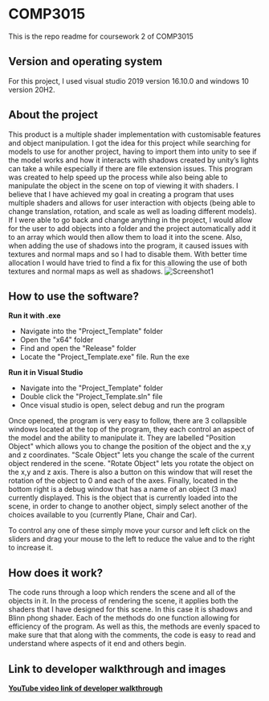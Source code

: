 # COMP3015
This is the repo readme for coursework 2 of COMP3015 

## Version and operating system
For this project, I used visual studio 2019 version 16.10.0 and windows 10 version 20H2.

## About the project
This product is a multiple shader implementation with customisable features and object manipulation. I got the idea for this project while searching for models to use for another project, having to import them into unity to see if the model works and how it interacts with shadows created by unity’s lights can take a while especially if there are file extension issues. This program was created to help speed up the process while also being able to manipulate the object in the scene on top of viewing it with shaders.
I believe that I have achieved my goal in creating a program that uses multiple shaders and allows for user interaction with objects (being able to change translation, rotation, and scale as well as loading different models). If I were able to go back and change anything in the project, I would allow for the user to add objects into a folder and the project automatically add it to an array which would then allow them to load it into the scene. Also, when adding the use of shadows into the program, it caused issues with textures and normal maps and so I had to disable them. With better time allocation I would have tried to find a fix for this allowing the use of both textures and normal maps as well as shadows.
![Screenshot1](https://i.imgur.com/ufdsOoU.png)

## How to use the software?

**Run it with .exe**
* Navigate into the "Project_Template" folder 
* Open the "x64" folder 
* Find and open the "Release" folder
* Locate the "Project_Template.exe" file. Run the exe

**Run it in Visual Studio**
* Navigate into the "Project_Template" folder 
* Double click the "Project_Template.sln" file
* Once visual studio is open, select debug and run the program

Once opened, the program is very easy to follow, there are 3 collapsible windows located at the top of the program, they each control an aspect of the model and the ability to manipulate it. They are labelled "Position Object" which allows you to change the position of the object and the x,y and z coordinates. "Scale Object" lets you change the scale of the current object rendered in the scene. "Rotate Object" lets you rotate the object on the x,y and z axis. There is also a button on this window that will reset the rotation of the object to 0 and each of the axes. Finally, located in the bottom right is a debug window that has a name of an object (3 max) currently displayed. This is the object that is currently loaded into the scene, in order to change to another object, simply select another of the choices available to you (currently Plane, Chair and Car).

To control any one of these simply move your cursor and left click on the sliders and drag your mouse to the left to reduce the value and to the right to increase it.

## How does it work?
  The code runs through a loop which renders the scene and all of the objects in it. In the process of rendering the scene, it applies both the shaders that I have designed for this scene. In this case it is shadows and Blinn phong shader. Each of the methods do one function allowing for efficiency of the program. As well as this, the methods are evenly spaced to make sure that that along with the comments, the code is easy to read and understand where aspects of it end and others begin.

## Link to developer walkthrough and images

[**YouTube video link of developer walkthrough**](https://youtu.be/VeaWbtEgr6Q)



